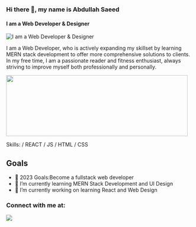 ### Hi there 👋, my name is Abdullah Saeed
#### I am a Web Developer & Designer
![I am a Web Developer & Designer](https://media.licdn.com/dms/image/D4D16AQHlQa-HqecvXw/profile-displaybackgroundimage-shrink_350_1400/0/1675959647960?e=1681344000&v=beta&t=HjXdAaNyFwePK0-AqVYkqMbC8dN-gf4ppChNC2z7Ao4)

I am a Web Developer, who is  actively expanding my skillset by learning MERN stack development to offer more comprehensive solutions to clients. In my free time, I am a passionate reader and fitness enthusiast, always striving to improve myself both professionally and personally.

<p>
  <img width="490" height="165" src="https://github-readme-stats.vercel.app/api?username=AbdullahSaeed1211&show_icons=true&hide_border=false&line_height=20&title_color=f69673&icon_color=1b93c9&show_owner=true"/>
</p>

Skills: / REACT / JS / HTML / CSS

## Goals
- 🥅 2023 Goals:Become a fullstack web developer
- 🌱 I’m currently learning MERN Stack Development and UI Design 
- 🔭 I’m currently working on learning React and Web Design 


### Connect with me at:
<p>
<a href="https://linkedin.com/in/abdullah-saeed1211"><img src="https://img.shields.io/badge/linkedin-0077B5.svg?style=for-the badge&logo=linkedin&logoColor=white"/></a>
</p>


[linkedin]: www.linkedin.com/in/abdullah-saeed1211
